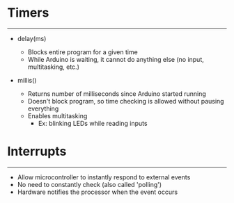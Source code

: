 # Timers
---

- delay(ms)
	- Blocks entire program for a given time
	- While Arduino is waiting, it cannot do anything else (no input, multitasking, etc.)

- millis()
	- Returns number of milliseconds since Arduino started running
	- Doesn't block program, so time checking is allowed without pausing everything
	- Enables multitasking
		- Ex: blinking LEDs while reading inputs


# Interrupts
--- 

- Allow microcontroller to instantly respond to external events
- No need to constantly check (also called 'polling')
- Hardware notifies the processor when the event occurs